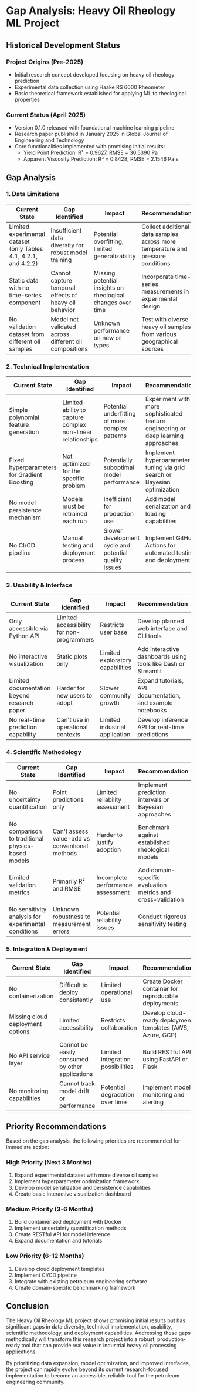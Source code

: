 # Gap Analysis: Heavy Oil Rheology ML Project

## Historical Development Status

### Project Origins (Pre-2025)
* Initial research concept developed focusing on heavy oil rheology prediction
* Experimental data collection using Haake RS 6000 Rheometer
* Basic theoretical framework established for applying ML to rheological properties

### Current Status (April 2025)
* Version 0.1.0 released with foundational machine learning pipeline
* Research paper published in January 2025 in Global Journal of Engineering and Technology
* Core functionalities implemented with promising initial results:
  * Yield Point Prediction: R² = 0.9627, RMSE = 30.5390 Pa
  * Apparent Viscosity Prediction: R² = 0.8428, RMSE = 2.1546 Pa·s

## Gap Analysis

### 1. Data Limitations

| Current State | Gap Identified | Impact | Recommendation |
|---------------|----------------|--------|----------------|
| Limited experimental dataset (only Tables 4.1, 4.2.1, and 4.2.2) | Insufficient data diversity for robust model training | Potential overfitting, limited generalizability | Collect additional data samples across more temperature and pressure conditions |
| Static data with no time-series component | Cannot capture temporal effects of heavy oil behavior | Missing potential insights on rheological changes over time | Incorporate time-series measurements in experimental design |
| No validation dataset from different oil samples | Model not validated across different oil compositions | Unknown performance on new oil types | Test with diverse heavy oil samples from various geographical sources |

### 2. Technical Implementation

| Current State | Gap Identified | Impact | Recommendation |
|---------------|----------------|--------|----------------|
| Simple polynomial feature generation | Limited ability to capture complex non-linear relationships | Potential underfitting of more complex patterns | Experiment with more sophisticated feature engineering or deep learning approaches |
| Fixed hyperparameters for Gradient Boosting | Not optimized for the specific problem | Potentially suboptimal model performance | Implement hyperparameter tuning via grid search or Bayesian optimization |
| No model persistence mechanism | Models must be retrained each run | Inefficient for production use | Add model serialization and loading capabilities |
| No CI/CD pipeline | Manual testing and deployment process | Slower development cycle and potential quality issues | Implement GitHub Actions for automated testing and deployment |

### 3. Usability & Interface

| Current State | Gap Identified | Impact | Recommendation |
|---------------|----------------|--------|----------------|
| Only accessible via Python API | Limited accessibility for non-programmers | Restricts user base | Develop planned web interface and CLI tools |
| No interactive visualization | Static plots only | Limited exploratory capabilities | Add interactive dashboards using tools like Dash or Streamlit |
| Limited documentation beyond research paper | Harder for new users to adopt | Slower community growth | Expand tutorials, API documentation, and example notebooks |
| No real-time prediction capability | Can't use in operational contexts | Limited industrial application | Develop inference API for real-time predictions |

### 4. Scientific Methodology

| Current State | Gap Identified | Impact | Recommendation |
|---------------|----------------|--------|----------------|
| No uncertainty quantification | Point predictions only | Limited reliability assessment | Implement prediction intervals or Bayesian approaches |
| No comparison to traditional physics-based models | Can't assess value-add vs conventional methods | Harder to justify adoption | Benchmark against established rheological models |
| Limited validation metrics | Primarily R² and RMSE | Incomplete performance assessment | Add domain-specific evaluation metrics and cross-validation |
| No sensitivity analysis for experimental conditions | Unknown robustness to measurement errors | Potential reliability issues | Conduct rigorous sensitivity testing |

### 5. Integration & Deployment

| Current State | Gap Identified | Impact | Recommendation |
|---------------|----------------|--------|----------------|
| No containerization | Difficult to deploy consistently | Limited operational use | Create Docker container for reproducible deployments |
| Missing cloud deployment options | Limited accessibility | Restricts collaboration | Develop cloud-ready deployment templates (AWS, Azure, GCP) |
| No API service layer | Cannot be easily consumed by other applications | Limited integration possibilities | Build RESTful API using FastAPI or Flask |
| No monitoring capabilities | Cannot track model drift or performance | Potential degradation over time | Implement model monitoring and alerting |

## Priority Recommendations

Based on the gap analysis, the following priorities are recommended for immediate action:

### High Priority (Next 3 Months)
1. Expand experimental dataset with more diverse oil samples
2. Implement hyperparameter optimization framework
3. Develop model serialization and persistence capabilities
4. Create basic interactive visualization dashboard

### Medium Priority (3-6 Months)
1. Build containerized deployment with Docker
2. Implement uncertainty quantification methods
3. Create RESTful API for model inference
4. Expand documentation and tutorials

### Low Priority (6-12 Months)
1. Develop cloud deployment templates
2. Implement CI/CD pipeline
3. Integrate with existing petroleum engineering software
4. Create domain-specific benchmarking framework

## Conclusion

The Heavy Oil Rheology ML project shows promising initial results but has significant gaps in data diversity, technical implementation, usability, scientific methodology, and deployment capabilities. Addressing these gaps methodically will transform this research project into a robust, production-ready tool that can provide real value in industrial heavy oil processing applications.

By prioritizing data expansion, model optimization, and improved interfaces, the project can rapidly evolve beyond its current research-focused implementation to become an accessible, reliable tool for the petroleum engineering community.